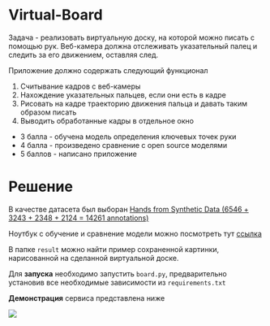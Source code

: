 # Virtual-Board
 
Задача - реализовать виртуальную доску, на которой можно писать с помощью рук. Веб-камера должна отслеживать указательный палец и следить за его движением, оставляя след.

Приложение должно содержать следующий функционал
1. Считывание кадров с веб-камеры
2. Нахождение указательных пальцев, если они есть в кадре 
3. Рисовать на кадре траекторию движения пальца и давать таким образом писать 
4. Выводить обработанные кадры в отдельное окно


- 3 балла - обучена модель определения ключевых точек руки
- 4 балла - произведено сравнение с open source моделями
- 5 баллов - написано приложение

# Решение
В качестве датасета был выборан [Hands from Synthetic Data (6546 + 3243 + 2348 + 2124 = 14261 annotations)](http://domedb.perception.cs.cmu.edu/handdb.html)

Ноутбук с обучение и сравнение модели можно посмотреть тут [ссылка](./Hand_PE.ipynb)

В папке `result` можно найти пример сохраненной картинки, нарисованной на сделанной виртуальной доске.

Для **запуска** необходимо запустить `board.py`, предварительно установив все необходимые зависимости из `requirements.txt`

**Демонстрация** сервиса представлена ниже

<p align="left"><img src="./result/example.gif"\></p>

